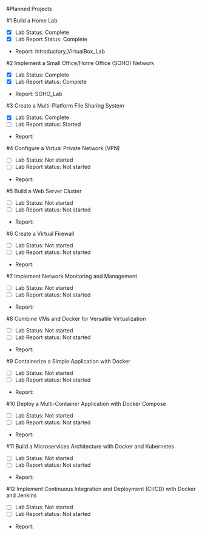 #Planned Projects

#1 Build a Home Lab
  - [x] Lab Status: Complete
  - [x] Lab Report Status: Complete
  - Report: Introductory_VirtualBox_Lab

#2 Implement a Small Office/Home Office (SOHO) Network
  - [x] Lab Status: Complete
  - [x] Lab Report status: Complete
  - Report: SOHO_Lab

#3 Create a Multi-Platform File Sharing System
  - [x] Lab Status: Complete
  - [ ] Lab Report status: Started
  - Report:

#4 Configure a Virtual Private Network (VPN)
  - [ ] Lab Status: Not started
  - [ ] Lab Report status: Not started
  - Report:

#5 Build a Web Server Cluster
  - [ ] Lab Status: Not started
  - [ ] Lab Report status: Not started
  - Report:

#6 Create a Virtual Firewall
  - [ ] Lab Status: Not started
  - [ ] Lab Report status: Not started
  - Report:

#7 Implement Network Monitoring and Management
  - [ ] Lab Status: Not started
  - [ ] Lab Report status: Not started
  - Report:

#8 Combine VMs and Docker for Versatile Virtualization
  - [ ] Lab Status: Not started
  - [ ] Lab Report status: Not started
  - Report:

#9 Containerize a Simple Application with Docker
  - [ ] Lab Status: Not started
  - [ ] Lab Report status: Not started
  - Report:

#10 Deploy a Multi-Container Application with Docker Compose
  - [ ] Lab Status: Not started
  - [ ] Lab Report status: Not started
  - Report:

#11 Build a Microservices Architecture with Docker and Kubernetes
  - [ ] Lab Status: Not started
  - [ ] Lab Report status: Not started
  - Report:

#12 Implement Continuous Integration and Deployment (CI/CD) with Docker and Jenkins
  - [ ] Lab Status: Not started
  - [ ] Lab Report status: Not started
  - Report:
